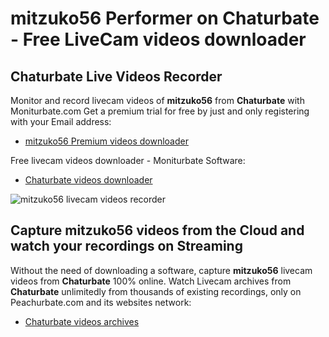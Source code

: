 # mitzuko56 Performer on Chaturbate - Free LiveCam videos downloader

## Chaturbate Live Videos Recorder

Monitor and record livecam videos of **mitzuko56** from **Chaturbate** with Moniturbate.com
Get a premium trial for free by just and only registering with your Email address:
* [mitzuko56 Premium videos downloader](https://moniturbate.com/request-demo-licence-key.html)

Free livecam videos downloader - Moniturbate Software:
* [Chaturbate videos downloader](https://moniturbate.com/moniturbate-download-software.html)

![mitzuko56 livecam videos recorder](https://peachurnet.com/templates/moniturbate-software.png)


## Capture mitzuko56 videos from the Cloud and watch your recordings on Streaming

Without the need of downloading a software, capture **mitzuko56** livecam videos from **Chaturbate** 100% online.
Watch Livecam archives from **Chaturbate** unlimitedly from thousands of existing recordings, only on Peachurbate.com and its websites network:
* [Chaturbate videos archives](https://peachurnet.com/)